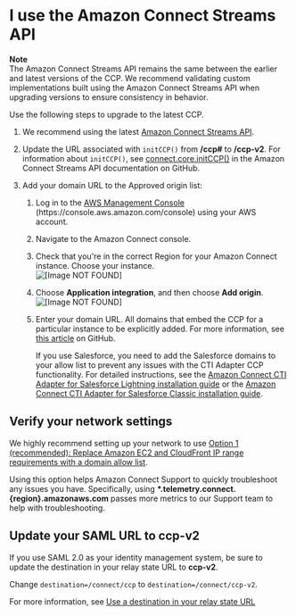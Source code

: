 # I use the Amazon Connect Streams API<a name="upgrade-ccp-streams-api"></a>

**Note**  
The Amazon Connect Streams API remains the same between the earlier and latest versions of the CCP\. We recommend validating custom implementations built using the Amazon Connect Streams API when upgrading versions to ensure consistency in behavior\.

Use the following steps to upgrade to the latest CCP\. 

1. We recommend using the latest [Amazon Connect Streams API](https://github.com/amazon-connect/amazon-connect-streams)\. 

1. Update the URL associated with `initCCP()` from **/ccp\#** to **/ccp\-v2**\. For information about `initCCP()`, see [connect\.core\.initCCP\(\)](https://github.com/aws/amazon-connect-streams#initialization) in the Amazon Connect Streams API documentation on GitHub\.

1. Add your domain URL to the Approved origin list: 

   1. Log in to the [AWS Management Console](https://console.aws.amazon.com/console) \(https://console\.aws\.amazon\.com/console\) using your AWS account\. 

   1. Navigate to the Amazon Connect console\.

   1. Check that you're in the correct Region for your Amazon Connect instance\. Choose your instance\.  
![\[Image NOT FOUND\]](http://docs.aws.amazon.com/connect/latest/adminguide/images/tutorial1-lex-custom-bot18.png)

   1. Choose **Application integration**, and then choose **Add origin**\.  
![\[Image NOT FOUND\]](http://docs.aws.amazon.com/connect/latest/adminguide/images/upgradeccp-application-integration.png)

   1. Enter your domain URL\. All domains that embed the CCP for a particular instance to be explicitly added\. For more information, see [this article](https://github.com/amazon-connect/amazon-connect-streams/blob/master/Documentation.md#allowlisting) on GitHub\. 

      If you use Salesforce, you need to add the Salesforce domains to your allow list to prevent any issues with the CTI Adapter CCP functionality\. For detailed instructions, see the  [Amazon Connect CTI Adapter for Salesforce Lightning installation guide](https://amazon-connect.github.io/amazon-connect-salesforce-cti/docs/lightning/notices/) or the [Amazon Connect CTI Adapter for Salesforce Classic installation guide](https://amazon-connect.github.io/amazon-connect-salesforce-cti/docs/classic/notices/)\. 

## Verify your network settings<a name="upgrade-verify-network-settings"></a>

We highly recommend setting up your network to use [Option 1 \(recommended\): Replace Amazon EC2 and CloudFront IP range requirements with a domain allow list](ccp-networking.md#option1)\. 

Using this option helps Amazon Connect Support to quickly troubleshoot any issues you have\. Specifically, using **\*\.telemetry\.connect\.\{region\}\.amazonaws\.com** passes more metrics to our Support team to help with troubleshooting\. 

## Update your SAML URL to ccp\-v2<a name="update-saml-url"></a>

If you use SAML 2\.0 as your identity management system, be sure to update the destination in your relay state URL to **ccp\-v2**\. 

Change `destination=/connect/ccp` to `destination=/connect/ccp-v2`\.

For more information, see [Use a destination in your relay state URL](configure-saml.md#destination-relay)